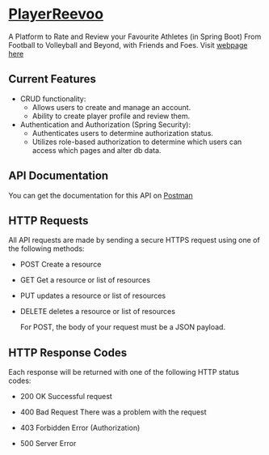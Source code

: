 # [PlayerReevoo](https://playerreevoo-htf5ayerd2e6effg.eastus-01.azurewebsites.net/swagger-ui/index.html)
A Platform to Rate and Review your Favourite Athletes (in Spring Boot)
From Football to Volleyball and Beyond, with Friends and Foes.
Visit [webpage here](https://playerreevoo-htf5ayerd2e6effg.eastus-01.azurewebsites.net/swagger-ui/index.html)

## Current Features
* CRUD functionality:
  * Allows users to create and manage an account.
  * Ability to create player profile and review them.
* Authentication and Authorization (Spring Security):
  * Authenticates users to determine authorization status.
  * Utilizes role-based authorization to determine which users can access which pages and alter db data.
  
## API Documentation
  You can get the documentation for this API on [Postman](https://documenter.getpostman.com/view/28804282/2s9YC1XaFJ)

## HTTP Requests
All API requests are made by sending a secure HTTPS request using one of the following methods:

* POST Create a resource

* GET Get a resource or list of resources

* PUT updates a resource or list of resources

* DELETE deletes a resource or list of resources

  For POST, the body of your request must be a JSON payload.

## HTTP Response Codes

Each response will be returned with one of the following HTTP status codes:


* 200 OK Successful request

* 400 Bad Request There was a problem with the request

* 403 Forbidden Error (Authorization)

* 500 Server Error 

